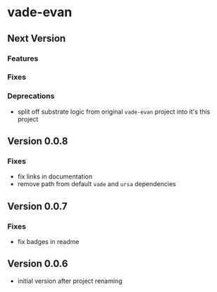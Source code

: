 # vade-evan

## Next Version

### Features

### Fixes

### Deprecations

- split off substrate logic from original `vade-evan` project into it's this project

## Version 0.0.8

### Fixes

- fix links in documentation
- remove path from default `vade` and `ursa` dependencies

## Version 0.0.7

### Fixes

- fix badges in readme

## Version 0.0.6

- initial version after project renaming
